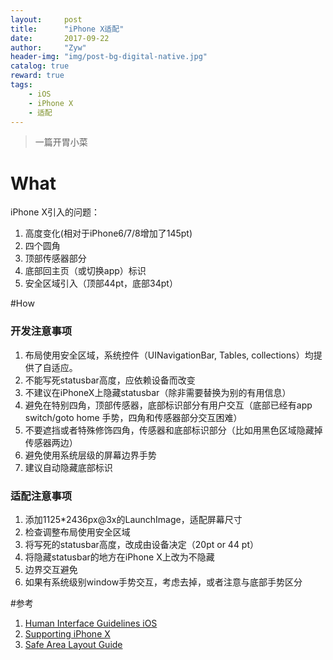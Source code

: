 ```yaml
---
layout:     post
title:      "iPhone X适配"
date:       2017-09-22
author:     "Zyw"
header-img: "img/post-bg-digital-native.jpg"
catalog: true
reward: true
tags:
    - iOS
    - iPhone X
    - 适配
---
```

> 一篇开胃小菜

# What
iPhone X引入的问题：
1. 高度变化(相对于iPhone6/7/8增加了145pt)
2. 四个圆角
3. 顶部传感器部分
4. 底部回主页（或切换app）标识
5. 安全区域引入（顶部44pt，底部34pt） 

#How

### 开发注意事项
1. 布局使用安全区域，系统控件（UINavigationBar, Tables, collections）均提供了自适应。
3. 不能写死statusbar高度，应依赖设备而改变
4. 不建议在iPhoneX上隐藏statusbar（除非需要替换为别的有用信息）
5. 避免在特别四角，顶部传感器，底部标识部分有用户交互（底部已经有app switch/goto home 手势，四角和传感器部分交互困难）
6. 不要遮挡或者特殊修饰四角，传感器和底部标识部分（比如用黑色区域隐藏掉传感器两边）
7. 避免使用系统层级的屏幕边界手势
8. 建议自动隐藏底部标识

### 适配注意事项
1. 添加1125*2436px@3x的LaunchImage，适配屏幕尺寸
2. 检查调整布局使用安全区域
3. 将写死的statusbar高度，改成由设备决定（20pt or 44 pt）
4. 将隐藏statusbar的地方在iPhone X上改为不隐藏
5. 边界交互避免
6. 如果有系统级别window手势交互，考虑去掉，或者注意与底部手势区分

#参考   
1. [Human Interface Guidelines
iOS
](https://developer.apple.com/ios/human-interface-guidelines/overview/iphone-x/)
2. [Supporting iPhone X](https://useyourloaf.com/blog/supporting-iphone-x/)
3. [Safe Area Layout Guide](https://useyourloaf.com/blog/safe-area-layout-guide/)